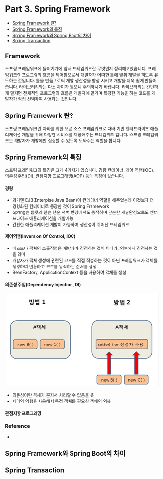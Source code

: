 # Part 3. Spring Framework
* [Spring Framework 란?](#spring-framework-란)
* [Spring Framework의 특징](#spring-framework의-특징)
* [Spring Framework와 Spring Boot의 차이](#spring-framework와-springboot의-차이)
* [Spring Transaction](#spring-transaction)
## Framework
스프링 프레임워크에 들어가기에 앞서 프레임워크란 무엇인지 정리해보았습니다. 프레임워크란 프로그램의 흐름을 제어함으로서 개발자가 어떠한 틀에 맞춰 개발을 하도록 유도하는 것입니다. 
틀을 만듦으로써 개발 생산성을 향상 시키고 개발을 더욱 쉽게 만들어줍니다. 라이브러리와는 다소 차이가 있으니 주의하시기 바랍니다.
라이브러리는 간단하게 말자면 전체적인 프로그램의 흐름은 개발자에 맡기며 특정한 기능을 하는 코드를 개발자가 직접 선택하여 사용하는 것입니다.

## Spring Framework 란?
스프링 프레임워크란 자바를 위한 오픈 소스 프레임워크로 자바 기반 엔터프라이즈 애플리케이션 개발을 위해 다양한 서비스를 제공해주는 프레임워크 입니다.
스프링 프레임워크는 개발자가 개발에만 집중할 수 있도록 도와주는 역할을 합니다. 

## Spring Framework의 특징
스프림 프레임워크의 특징은 크게 4가지가 있습니다. 경량 컨테이너,  제어 역행(IOC), 의존성 주입(DI), 관점지향 프로그래밍(AOP) 등의 특징이 있습니다.
#### 경량
 * 과거엔 EJB(Enterpise Java Bean)이 컨테이너 역할을 해주었는데 이것보다 더 경령화된 컨테이너로 등장한 것이 Spring Framework
 * Spring은 톰캣과 같은 단순 서버 환경에서도 동작하며 단순한 개발환경으로도 엔터프라이즈 애플리케이션을 개발가능
 * 간편한 애플리케이션 개발이 가능하며 생산성이 뛰어난 프레임워크

#### 제어역행(Inversion Of Control, IOC)
 * 메소드나 객체의 호출작업을 개발자가 결정하는 것이 아니라, 외부에서 결정되는 것을 의미
 * 개발자가 객체 생성에 관련된 코드를 직접 작성하는 것이 아닌 프레임워크가 객체를 생성하여 반환하고 코드를 동작하는 순서를 결정
 * BeanFactory, ApplicationContext 등을 사용하여 객체를 생성

#### 의존성 주입(Dependency Injection, DI)
 ![DI](https://github.com/joonsu1229/interviewPrepare/blob/main/img_folder/DI.png)
 
 * 의존성이란 객체가 혼자서 처리할 수 없음을 뜻
 * 제어의 역행을 사용해서 특정 객체를 필요한 객체의 외붕
#### 관점지향 프로그래밍

### Reference 
  * 

## Spring Framework와 Spring Boot의 차이

## Spring Transaction
